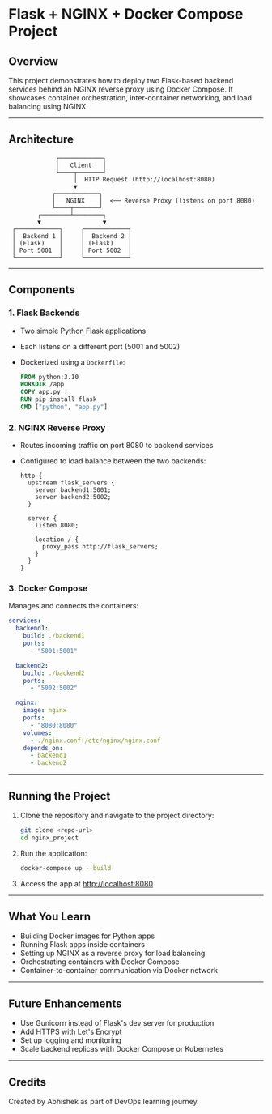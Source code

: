 # Flask + NGINX + Docker Compose Project

## Overview

This project demonstrates how to deploy two Flask-based backend services behind an NGINX reverse proxy using Docker Compose. It showcases container orchestration, inter-container networking, and load balancing using NGINX.

---

## Architecture

```
             ┌────────────┐
             │   Client   │
             └────┬───────┘
                  │  HTTP Request (http://localhost:8080)
                  ▼
            ┌────────────┐
            │   NGINX    │  <── Reverse Proxy (listens on port 8080)
            └────┬───────┘
        ┌────────┴────────┐
        ▼                 ▼
 ┌────────────┐     ┌────────────┐
 │  Backend 1 │     │  Backend 2 │
 │ (Flask)    │     │ (Flask)    │
 │ Port 5001  │     │ Port 5002  │
 └────────────┘     └────────────┘
```

---

## Components

### 1. Flask Backends

* Two simple Python Flask applications
* Each listens on a different port (5001 and 5002)
* Dockerized using a `Dockerfile`:

  ```Dockerfile
  FROM python:3.10
  WORKDIR /app
  COPY app.py .
  RUN pip install flask
  CMD ["python", "app.py"]
  ```

### 2. NGINX Reverse Proxy

* Routes incoming traffic on port 8080 to backend services
* Configured to load balance between the two backends:

  ```nginx
  http {
    upstream flask_servers {
      server backend1:5001;
      server backend2:5002;
    }

    server {
      listen 8080;

      location / {
        proxy_pass http://flask_servers;
      }
    }
  }
  ```

### 3. Docker Compose

Manages and connects the containers:

```yaml
services:
  backend1:
    build: ./backend1
    ports:
      - "5001:5001"

  backend2:
    build: ./backend2
    ports:
      - "5002:5002"

  nginx:
    image: nginx
    ports:
      - "8080:8080"
    volumes:
      - ./nginx.conf:/etc/nginx/nginx.conf
    depends_on:
      - backend1
      - backend2
```

---

## Running the Project

1. Clone the repository and navigate to the project directory:

   ```bash
   git clone <repo-url>
   cd nginx_project
   ```
2. Run the application:

   ```bash
   docker-compose up --build
   ```
3. Access the app at [http://localhost:8080](http://localhost:8080)

---

## What You Learn

* Building Docker images for Python apps
* Running Flask apps inside containers
* Setting up NGINX as a reverse proxy for load balancing
* Orchestrating containers with Docker Compose
* Container-to-container communication via Docker network

---

## Future Enhancements

* Use Gunicorn instead of Flask's dev server for production
* Add HTTPS with Let's Encrypt
* Set up logging and monitoring
* Scale backend replicas with Docker Compose or Kubernetes

---

## Credits

Created by Abhishek as part of DevOps learning journey.

